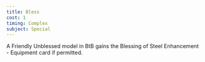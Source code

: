 ```yaml
---
title: Bless
cost: 1
timing: Complex
subject: Special
---
```

A Friendly Unblessed model in BtB gains the Blessing of Steel Enhancement - Equipment card if permitted.